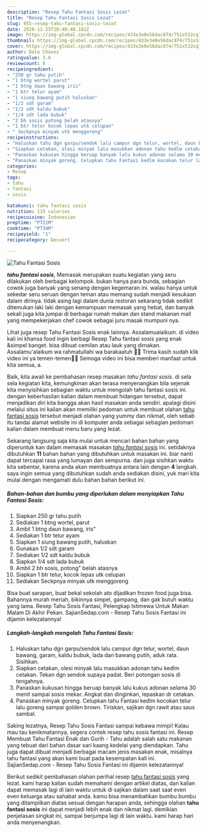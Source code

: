 ```yaml
---
description: "Resep Tahu Fantasi Sosis Lezat"
title: "Resep Tahu Fantasi Sosis Lezat"
slug: 955-resep-tahu-fantasi-sosis-lezat
date: 2020-11-25T20:48:40.181Z
image: https://img-global.cpcdn.com/recipes/433e3e0e56dac974/751x532cq70/tahu-fantasi-sosis-foto-resep-utama.jpg
thumbnail: https://img-global.cpcdn.com/recipes/433e3e0e56dac974/751x532cq70/tahu-fantasi-sosis-foto-resep-utama.jpg
cover: https://img-global.cpcdn.com/recipes/433e3e0e56dac974/751x532cq70/tahu-fantasi-sosis-foto-resep-utama.jpg
author: Dale Chavez
ratingvalue: 3.6
reviewcount: 8
recipeingredient:
- "250 gr tahu putih"
- "1 btng wortel parut"
- "1 btng daun bawang iris"
- "1 btr telur ayam"
- "1 siung bawang putih haluskan"
- "1/2 sdt garam"
- "1/2 sdt kaldu bubuk"
- "1/4 sdt lada bubuk"
- "2 bh sosis potong belah atasnya"
- "1 btr telur kocok lepas utk celupan"
- " Seckpnya minyak utk menggoreng"
recipeinstructions:
- "Haluskan tahu dgn garpu/sendok lalu campur dgn telur, wortel, daun bawang, garam, kaldu bubuk, lada dan bawang putih, aduk rata. Sisihkan."
- "Siapkan cetakan, olesi minyak lalu masukkan adonan tahu kedlm cetakan. Tekan dgn sendok supaya padat. Beri potongan sosis di tengahnya."
- "Panaskan kukusan hingga beruap banyak lalu kukus adonan selama 30 menit sampai sosis mekar. Angkat dan dinginkan, lepaskan dr cetakan."
- "Panaskan minyak goreng. Celupkan tahu Fantasi kedlm kocokan telur lalu goreng sampai golden brown. Tiriskan, sajikan dgn rawit atau saus sambal."
categories:
- Resep
tags:
- tahu
- fantasi
- sosis

katakunci: tahu fantasi sosis 
nutrition: 115 calories
recipecuisine: Indonesian
preptime: "PT21M"
cooktime: "PT34M"
recipeyield: "1"
recipecategory: Dessert

---
```



![Tahu Fantasi Sosis](https://img-global.cpcdn.com/recipes/433e3e0e56dac974/751x532cq70/tahu-fantasi-sosis-foto-resep-utama.jpg)

<b><i>tahu fantasi sosis</i></b>, Memasak merupakan suatu kegiatan yang seru dilakukan oleh berbagai kelompok. bukan hanya para bunda, sebagian cowok juga banyak yang senang dengan kegemaran ini. walau hanya untuk sekedar seru seruan dengan teman atau memang sudah menjadi kesukaan dalam dirinya. tidak asing lagi dalam dunia restoran sekarang tidak sedikit ditemukan laki laki dengan kemampuan memasak yang hebat, dan banyak sekali juga kita jumpai di berbagai rumah makan dan stand makanan mall yang mempekerjakan chef cowok sebagai juru masak mumpuni nya.

Lihat juga resep Tahu Fantasi Sosis enak lainnya. Assalamualaikum. di video kali ini khansa food ingin berbagi Resep Tahu fantasi sosis yang enak &amp;simpel banget. bisa dibuat cemilan atau lauk yang dimakan. Assalamu&#39;alaikum wa rahmatullahi wa barakaatuh 🙏😊 Trima kasih sudah klik video ini ya temen-temen🙏😍 Semoga video ini bisa memberi manfaat untuk kita semua, a.

Baik, kita awali ke pembahasan resep masakan <i>tahu fantasi sosis</i>. di sela sela kegiatan kita, kemungkinan akan terasa menyenangkan bila sejenak kita menyisihkan sebagian waktu untuk mengolah tahu fantasi sosis ini. dengan keberhasilan kalian dalam membuat hidangan tersebut, dapat menjadikan diri kita bangga akan hasil masakan anda sendiri. apalagi disini melalui situs ini kalian akan memiliki pedoman untuk membuat olahan <u>tahu fantasi sosis</u> tersebut menjadi olahan yang yummy dan nikmat, oleh sebab itu tandai alamat website ini di komputer anda sebagai sebagian pedoman kalian dalam membuat menu baru yang lezat.


Sekarang langsung saja kita mulai untuk mencari bahan bahan yang diperuntuk kan dalam memasak masakan <u><i>tahu fantasi sosis</i></u> ini. setidaknya dibutuhkan <b>11</b> bahan bahan yang dibutuhkan untuk masakan ini. biar nanti dapat tercapai rasa yang lumayan dan sempurna. dan juga sisihkan waktu kita sebentar, karena anda akan membuatnya antara lain dengan <b>4</b> langkah. saya ingin semua yang dibutuhkan sudah anda sediakan disini, yuk mari kita mulai dengan mengamati dulu bahan bahan berikut ini.

<!--inarticleads1-->

##### Bahan-bahan dan bumbu yang diperlukan dalam menyiapkan Tahu Fantasi Sosis:

1. Siapkan 250 gr tahu putih
1. Sediakan 1 btng wortel, parut
1. Ambil 1 btng daun bawang, iris&#34;
1. Sediakan 1 btr telur ayam
1. Siapkan 1 siung bawang putih, haluskan
1. Gunakan 1/2 sdt garam
1. Sediakan 1/2 sdt kaldu bubuk
1. Siapkan 1/4 sdt lada bubuk
1. Ambil 2 bh sosis, potong&#34; belah atasnya
1. Siapkan 1 btr telur, kocok lepas utk celupan
1. Sediakan  Seckpnya minyak utk menggoreng


Bisa buat sarapan, buat bekal sekolah ato dijadikan frozen food juga bisa. Bahannya murah meriah, bikinnya simpel, gampang, dan gak butuh waktu yang lama. Resep Tahu Sosis Fantasi, Pelengkap Istimewa Untuk Makan Malam Di Akhir Pekan. SajianSedap.com - Resep Tahu Sosis Fantasi ini dijamin kelezatannya! 

<!--inarticleads2-->

##### Langkah-langkah mengolah Tahu Fantasi Sosis:

1. Haluskan tahu dgn garpu/sendok lalu campur dgn telur, wortel, daun bawang, garam, kaldu bubuk, lada dan bawang putih, aduk rata. Sisihkan.
1. Siapkan cetakan, olesi minyak lalu masukkan adonan tahu kedlm cetakan. Tekan dgn sendok supaya padat. Beri potongan sosis di tengahnya.
1. Panaskan kukusan hingga beruap banyak lalu kukus adonan selama 30 menit sampai sosis mekar. Angkat dan dinginkan, lepaskan dr cetakan.
1. Panaskan minyak goreng. Celupkan tahu Fantasi kedlm kocokan telur lalu goreng sampai golden brown. Tiriskan, sajikan dgn rawit atau saus sambal.


Saking lezatnya, Resep Tahu Sosis Fantasi sampai kebawa mimpi! Kalau mau tau kenikmatannya, segera contek resep tahu sosis fantasi ini. Resep Membuat Tahu Fantasi Enak dan Gurih - Tahu adalah salah satu makanan yang tebuat dari bahan dasar sari kaang kedelai yang diendapkan. Tahu juga dapat dibuat menjadi berbagai macam jenis masakan enak, misalnya tahu fantasi yang akan kami buat pada kesempatan kali ini. SajianSedap.com - Resep Tahu Sosis Fantasi ini dijamin kelezatannya! 

Berikut sedikit pembahasan olahan perihal resep <u>tahu fantasi sosis</u> yang lezat. kami harap kalian sudah memahami dengan artikel diatas, dan kalian dapat memasak lagi di lain waktu untuk di sajikan dalam saat saat even even keluarga atau sahabat anda. kamu bisa menambahkan bumbu bumbu yang ditampilkan diatas sesuai dengan harapan anda, sehingga olahan <b>tahu fantasi sosis</b> ini dapat menjadi lebih enak dan nikmat lagi. demikian penjelasan singkat ini, sampai berjumpa lagi di lain waktu. kami harap hari anda menyenangkan.
